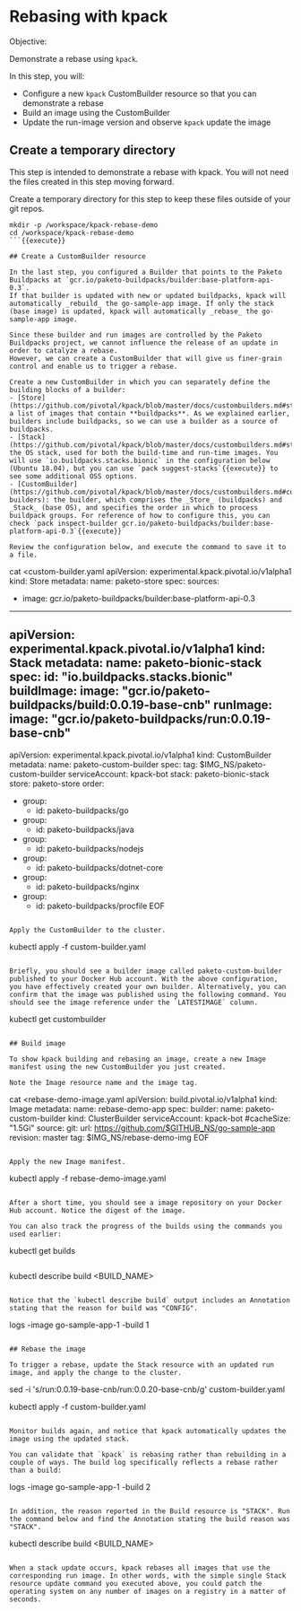 # Rebasing with kpack

Objective:

Demonstrate a rebase using `kpack`.

In this step, you will:
- Configure a new `kpack` CustomBuilder resource so that you can demonstrate a rebase
- Build an image using the CustomBuilder
- Update the run-image version and observe `kpack` update the image

## Create a temporary directory

This step is intended to demonstrate a rebase with kpack. You will not need the files created in this step moving forward.

Create a temporary directory for this step to keep these files outside of your git repos.

```
mkdir -p /workspace/kpack-rebase-demo
cd /workspace/kpack-rebase-demo
```{{execute}}

## Create a CustomBuilder resource

In the last step, you configured a Builder that points to the Paketo Buildpacks at `gcr.io/paketo-buildpacks/builder:base-platform-api-0.3`.
If that builder is updated with new or updated buildpacks, kpack will automatically _rebuild_ the go-sample-app image. If only the stack (base image) is updated, kpack will automatically _rebase_ the go-sample-app image.

Since these builder and run images are controlled by the Paketo Buildpacks project, we cannot influence the release of an update in order to catalyze a rebase.
However, we can create a CustomBuilder that will give us finer-grain control and enable us to trigger a rebase.

Create a new CustomBuilder in which you can separately define the building blocks of a builder:
- [Store](https://github.com/pivotal/kpack/blob/master/docs/custombuilders.md#store): a list of images that contain **buildpacks**. As we explained earlier, builders include buildpacks, so we can use a builder as a source of buildpacks.
- [Stack](https://github.com/pivotal/kpack/blob/master/docs/custombuilders.md#stack): the OS stack, used for both the build-time and run-time images. You will use `io.buildpacks.stacks.bionic` in the configuration below (Ubuntu 18.04), but you can use `pack suggest-stacks`{{execute}} to see some additional OSS options.
- [CustomBuilder](https://github.com/pivotal/kpack/blob/master/docs/custombuilders.md#custom-builders): the builder, which comprises the _Store_ (buildpacks) and _Stack_ (base OS), and specifies the order in which to process buildpack groups. For reference of how to configure this, you can check `pack inspect-builder gcr.io/paketo-buildpacks/builder:base-platform-api-0.3`{{execute}}

Review the configuration below, and execute the command to save it to a file.

```
cat <<EOF >custom-builder.yaml
apiVersion: experimental.kpack.pivotal.io/v1alpha1
kind: Store
metadata:
  name: paketo-store
spec:
  sources:
  - image: gcr.io/paketo-buildpacks/builder:base-platform-api-0.3
---
apiVersion: experimental.kpack.pivotal.io/v1alpha1
kind: Stack
metadata:
  name: paketo-bionic-stack
spec:
  id: "io.buildpacks.stacks.bionic"
  buildImage:
    image: "gcr.io/paketo-buildpacks/build:0.0.19-base-cnb"
  runImage:
    image: "gcr.io/paketo-buildpacks/run:0.0.19-base-cnb"
---
apiVersion: experimental.kpack.pivotal.io/v1alpha1
kind: CustomBuilder
metadata:
  name: paketo-custom-builder
spec:
  tag: $IMG_NS/paketo-custom-builder
  serviceAccount: kpack-bot
  stack: paketo-bionic-stack
  store: paketo-store
  order:
  - group:
    - id:  paketo-buildpacks/go
  - group:
    - id:  paketo-buildpacks/java
  - group:
    - id: paketo-buildpacks/nodejs
  - group:
    - id: paketo-buildpacks/dotnet-core
  - group:
    - id: paketo-buildpacks/nginx
  - group:
    - id: paketo-buildpacks/procfile
EOF
```{{execute}}

Apply the CustomBuilder to the cluster.

```
kubectl apply -f custom-builder.yaml
```{{execute}}

Briefly, you should see a builder image called paketo-custom-builder published to your Docker Hub account. With the above configuration, you have effectively created your own builder. Alternatively, you can confirm that the image was published using the following command. You should see the image reference under the `LATESTIMAGE` column.

```
kubectl get custombuilder
```{{execute}}

## Build image

To show kpack building and rebasing an image, create a new Image manifest using the new CustomBuilder you just created. 

Note the Image resource name and the image tag.

```
cat <<EOF >rebase-demo-image.yaml
apiVersion: build.pivotal.io/v1alpha1
kind: Image
metadata:
  name: rebase-demo-app
spec:
  builder:
    name: paketo-custom-builder
    kind: ClusterBuilder
  serviceAccount: kpack-bot
  #cacheSize: "1.5Gi"
  source:
    git:
      url: https://github.com/$GITHUB_NS/go-sample-app
      revision: master
  tag: $IMG_NS/rebase-demo-img
EOF
```{{execute}}

Apply the new Image manifest.

```
kubectl apply -f rebase-demo-image.yaml
```{{execute}}

After a short time, you should see a image repository on your Docker Hub account. Notice the digest of the image.

You can also track the progress of the builds using the commands you used earlier:

```
kubectl get builds
```{{execute}}

```
kubectl describe build <BUILD_NAME>
```{{copy}}

Notice that the `kubectl describe build` output includes an Annotation stating that the reason for build was "CONFIG".

```
logs -image go-sample-app-1 -build 1
```{{copy}}

## Rebase the image

To trigger a rebase, update the Stack resource with an updated run image, and apply the change to the cluster.

```
sed -i 's/run:0.0.19-base-cnb/run:0.0.20-base-cnb/g' custom-builder.yaml

kubectl apply -f custom-builder.yaml
```{{execute}}

Monitor builds again, and notice that kpack automatically updates the image using the updated stack.

You can validate that `kpack` is rebasing rather than rebuilding in a couple of ways. The build log specifically reflects a rebase rather than a build:

```
logs -image go-sample-app-1 -build 2
```{{copy}}

In addition, the reason reported in the Build resource is "STACK". Run the command below and find the Annotation stating the build reason was "STACK".

```
kubectl describe build <BUILD_NAME>
```{{copy}}

When a stack update occurs, kpack rebases all images that use the corresponding run image. In other words, with the simple single Stack resource update command you executed above, you could patch the operating system on any number of images on a registry in a matter of seconds.